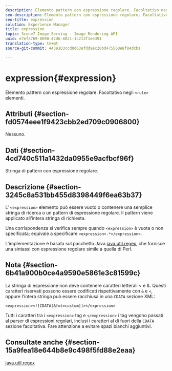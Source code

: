 ```yaml
---
description: Elemento pattern con espressione regolare. Facoltativo negli elementi <rule>.
seo-description: Elemento pattern con espressione regolare. Facoltativo negli elementi <rule>.
seo-title: expression
solution: Experience Manager
title: expression
topic: Scene7 Image Serving - Image Rendering API
uuid: e7ef3769-0090-42d6-8021-1c213f1ee391
translation-type: tm+mt
source-git-commit: 4439103ccd0d63afdd9ec20bd475560e8f84dcba

---
```



# expression{#expression}

Elemento pattern con espressione regolare. Facoltativo negli `<rule>` elementi.

## Attributi {#section-fd0574eee1f9423cbb2ed709c0906800}

Nessuno.

## Dati {#section-4cd740c511a1432da0955e9acfbcf96f}

Stringa di pattern con espressione regolare.

## Descrizione {#section-3245c8a531bb455d8398449f6ea63b37}

L&#39; `<expression>` elemento può essere vuoto o contenere una semplice stringa di ricerca o un pattern di espressione regolare. Il pattern viene applicato all&#39;intera stringa di richiesta.

Una corrispondenza si verifica sempre quando `<expression>` è vuota o non specificata; equivale a specificare `<expression>.*</expression>`.

L&#39;implementazione è basata sul pacchetto Java [java.util.regex](../../../../../ir-api/material-cat/image-rendering-api-ref/c-ir-material-catalog/c-ir-rule-set-reference/r-ir-expression.md#reference-49867deecb58412bbdc2ced564bbea3e), che fornisce una sintassi con espressione regolare simile a quella di Perl.

## Nota {#section-6b41a900b0ce4a9590e5861e3c81599c}

La stringa di espressione non deve contenere caratteri letterali &lt; e &amp;. Questi caratteri riservati possono essere codificati rispettivamente con `&` e `<`, oppure l&#39;intera stringa può essere racchiusa in una `CDATA` sezione XML:

`<expression><![CDATA[&fmt=custom]]></expression>`

Tutti i caratteri tra i `<expression>` tag e `</expression>` i tag vengono passati al parser di espressioni regolari, inclusi i caratteri al di fuori della `CDATA` sezione facoltativa. Fare attenzione a evitare spazi bianchi aggiuntivi.

## Consultate anche {#section-15a9fea18e644b8e9c498f5fd88e2eaa}

[java.util.regex](https://www2.cs.duke.edu/csed/java/jdk1.4.2/docs/api/)
